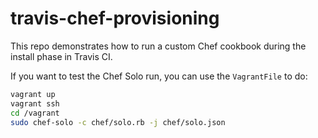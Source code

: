 travis-chef-provisioning
========================

This repo demonstrates how to run a custom Chef cookbook during the install phase in Travis CI.

If you want to test the Chef Solo run, you can use the `VagrantFile` to do:

```bash
vagrant up
vagrant ssh
cd /vagrant
sudo chef-solo -c chef/solo.rb -j chef/solo.json
```
